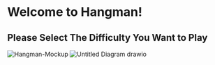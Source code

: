 # Welcome to Hangman!
## Please Select The Difficulty You Want to Play
![Hangman-Mockup](https://github.com/jack125251/Java-Group/blob/main/Hangman/Hangman.png?raw=true)
![Untitled Diagram drawio](https://user-images.githubusercontent.com/111780228/223172943-3d868994-b073-4eb4-91bf-3044fa3e3212.png)
